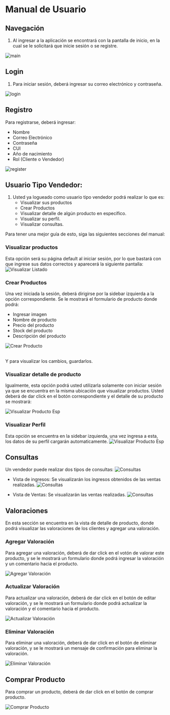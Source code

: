 # Manual de Usuario

## Navegación

1. Al ingresar a la aplicación se encontrará con la pantalla de inicio, en la cual se le solicitará que inicie sesión o se registre.

![main](./img/main.png)

## Login

1. Para iniciar sesión, deberá ingresar su correo electrónico y contraseña.

![login](./img/main.png)

## Registro

Para registrarse, deberá ingresar:
- Nombre
- Correo Electrónico
- Contraseña
- CUI
- Año de nacimiento
- Rol (Cliente o Vendedor)

![register](./img/Registro.png)

## Usuario Tipo Vendedor:
1. Usted ya logueado como usuario tipo vendedor podrá realizar lo que es:
    - Visualizar sus productos
    - Crear Productos
    - Visualizar detalle de algún producto en específico.
    - Visualizar su perfil.
    - Visualizar consultas.

Para tener una mejor guía de esto, siga las siguientes secciones del manual:

### Visualizar productos
Esta opción será su página default al iniciar sesión, por lo que bastará con que ingrese sus datos correctos y aparecerá la siguiente pantalla:
![Visualizar Listado](./img/vendedor_productos.png)


### Crear Productos
Una vez iniciada la sesión, deberá dirigirse por la sidebar izquierda a la opción correspondiente. Se le mostrará el formulario de producto donde podrá:
- Ingresar imagen
- Nombre de producto
- Precio del producto
- Stock del producto
- Descripción del producto

![Crear Producto](./img/vendedor_registro.png)

<br>
Y para visualizar los cambios, guardarlos.

### Visualizar detalle de producto
Igualmente, esta opción podrá usted utilizarla solamente con iniciar sesión ya que se encuentra en la misma ubicación que visualizar productos. Usted deberá de dar click en el botón correspondiente y el detalle de su producto se mostrará:

![Visualizar Producto Esp](./img/ver_producto.png)

### Visualizar Perfil
Esta opción se encuentra en la sidebar izquierda, una vez ingresa a esta, los datos de su perfil cargarán automaticamente.
![Visualizar Producto Esp](./img/perfil.png)

## Consultas
Un vendedor puede realizar dos tipos de consultas: 
![Consultas](./img/consultas.png)


- Vista de ingresos: Se visualizarán los ingresos obtenidos de las ventas realizadas.
![Consultas](./img/consultas_ingresos.png)

- Vista de Ventas: Se visualizarán las ventas realizadas.
![Consultas](./img/consultas_ventas.png)

## Valoraciones

En esta sección se encuentra en la vista de detalle de producto, donde podrá visualizar las valoraciones de los clientes y agregar una valoración.

### Agregar Valoración
Para agregar una valoración, deberá de dar click en el votón de valorar este producto, y se le mostrará un formulario donde podrá ingresar la valoración y un comentario hacia el producto.

![Agregar Valoración](./img/agregar_reseña.png)

### Actualizar Valoración
Para actualizar una valoración, deberá de dar click en el botón de editar valoración, y se le mostrará un formulario donde podrá actualizar la valoración y el comentario hacia el producto.

![Actualizar Valoración](./img/actualizar_reseña.png)

### Eliminar Valoración
Para eliminar una valoración, deberá de dar click en el botón de eliminar valoración, y se le mostrará un mensaje de confirmación para eliminar la valoración.

![Eliminar Valoración](./img/eliminar_reseña.png)

## Comprar Producto
Para comprar un producto, deberá de dar click en el botón de comprar producto.

![Comprar Producto](./img/comprar.png)